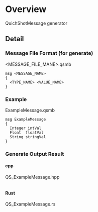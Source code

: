 # Overview

QuichShotMessage generator


## Detail

### Message File Format (for generate)

<MESSAGE_FILE_MANE>.qsmb
```
msg <MESSAGE_NAME>
{
  <TYPE_NAME> <VALUE_NAME>
}

```

### Example

ExampleMessage.qsmb
```
msg ExampleMessage
{
  Integer intVal
  Float  floatVal
  String stringVal
}
```

### Generate Output Result


#### cpp

QS_ExampleMessage.hpp
```
```

#### Rust
QS_ExampleMessage.rs
```
```











